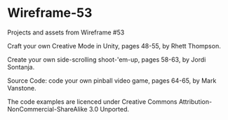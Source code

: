 # Wireframe-53
Projects and assets from Wireframe #53

Craft your own Creative Mode in Unity, pages 48-55, by Rhett Thompson.

Create your own side-scrolling shoot-'em-up, pages 58-63, by Jordi Sontanja.

Source Code: code your own pinball video game, pages 64-65, by Mark Vanstone.

The code examples are licenced under Creative Commons Attribution-NonCommercial-ShareAlike 3.0 Unported.
